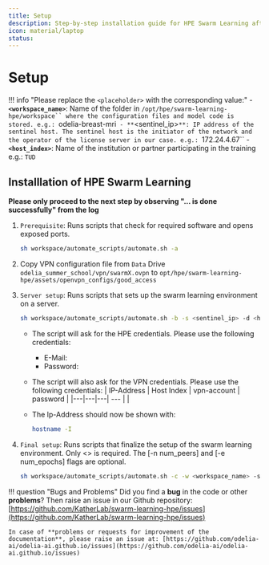 ```yaml
---
title: Setup
description: Step-by-step installation guide for HPE Swarm Learning after meeting all requirements
icon: material/laptop
status: 
---
```


# Setup

!!! info "Please replace the `<placeholder>` with the corresponding value:"
    - **`<workspace_name>`**: Name of the folder in `/opt/hpe/swarm-learning-hpe/workspace`` where the configuration files and model code is stored. e.g.: `odelia-breast-mri`
    - **`<sentinel_ip>`**: IP address of the sentinel host. The sentinel host is the initiator of the network and the operator of the license server in our case. e.g.: `172.24.4.67``
    - **`<host_index>`**: Name of the institution or partner participating in the training e.g.: `TUD`
  
## Installlation of HPE Swarm Learning

**Please only proceed to the next step by observing "... is done successfully" from the log**

1. `Prerequisite`: Runs scripts that check for required software and opens exposed ports.
    ```sh
    sh workspace/automate_scripts/automate.sh -a
    ```

2. Copy  VPN configuration file from `Data` Drive `odelia_summer_school/vpn/swarmX.ovpn` to `opt/hpe/swarm-learning-hpe/assets/openvpn_configs/good_access`

3. `Server setup`: Runs scripts that sets up the swarm learning environment on a server.
    ```sh
    sh workspace/automate_scripts/automate.sh -b -s <sentinel_ip> -d <host_index>
    ```
    - The script will ask for the HPE credentials. Please use the following credentials:
        - E-Mail:    
        - Password: 
  
    - The script will also ask for the VPN credentials. Please use the following credentials:
        | IP-Address  | Host Index  | vpn-account  | password |
        |---|---|---| --- |
        |

    - The Ip-Address should now be shown with:
        ```sh
        hostname -I
        ```


3. `Final setup`: Runs scripts that finalize the setup of the swarm learning environment. Only <> is required. The [-n num_peers] and [-e num_epochs] flags are optional.
    ```sh
    sh workspace/automate_scripts/automate.sh -c -w <workspace_name> -s <sentinel_ip> -d <host_index> -l <license_ip> [-n num_peers] [-e num_epochs]
    ```

!!! question "Bugs and Problems"
    Did you find a **bug** in the code or other **problems**? Then raise an issue in our Github repository: [https://github.com/KatherLab/swarm-learning-hpe/issues](https://github.com/KatherLab/swarm-learning-hpe/issues)

    In case of **problems or requests for improvement of the documentation**, please raise an issue at: [https://github.com/odelia-ai/odelia-ai.github.io/issues](https://github.com/odelia-ai/odelia-ai.github.io/issues)